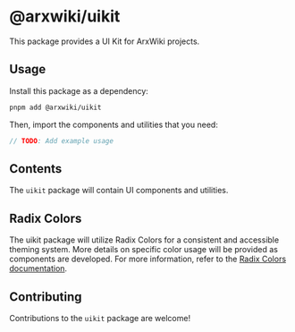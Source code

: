 # @arxwiki/uikit

This package provides a UI Kit for ArxWiki projects.

## Usage

Install this package as a dependency:

```bash
pnpm add @arxwiki/uikit
```

Then, import the components and utilities that you need:

```typescript
// TODO: Add example usage
```

## Contents

The `uikit` package will contain UI components and utilities.

## Radix Colors

The uikit package will utilize Radix Colors for a consistent and accessible theming system. More details on specific color usage will be provided as components are developed. For more information, refer to the [Radix Colors documentation](https://www.radix-ui.com/colors/docs/overview/usage).

## Contributing

Contributions to the `uikit` package are welcome!
